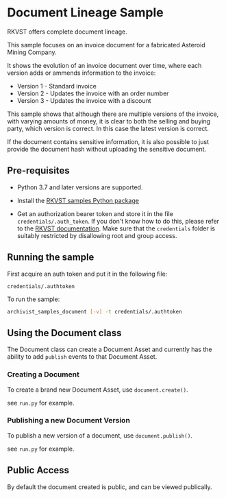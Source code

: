# Document Lineage Sample

RKVST offers complete document lineage.

This sample focuses on an invoice document for a fabricated Asteroid Mining Company.

It shows the evolution of an invoice document over time, where each version adds or ammends information to the invoice:

* Version 1 - Standard invoice
* Version 2 - Updates the invoice with an order number
* Version 3 - Updates the invoice with a discount
 
This sample shows that although there are multiple versions of the invoice, with varying
amounts of money, it is clear to both the selling and buying party, which version is correct. In this case the latest version is correct.

If the document contains sensitive information, it is also possible to just provide the document hash without uploading the sensitive document.

## Pre-requisites

* Python 3.7 and later versions are supported.

* Install the [RKVST samples Python package](https://pypi.org/project/rkvst-samples/ "PyPi package page")

* Get an authorization bearer token and store it in the file `credentials/.auth_token`. If you don't know how to do this, please refer to the [RKVST documentation](https://docs.rkvst.com/docs/rkvst-basics/getting-access-tokens-using-app-registrations/ "Getting an auth token"). Make sure that the `credentials` folder is suitably restricted by disallowing root and group access.


## Running the sample

First acquire an auth token and put it in the following file:

```
credentials/.authtoken
```

To run the sample: 

```bash
archivist_samples_document [-v] -t credentials/.authtoken
```

## Using the Document class

The Document class can create a Document Asset and currently has the ability to add
`publish` events to that Document Asset.

### Creating a Document

To create a brand new Document Asset, use `document.create()`.

see `run.py` for example.

### Publishing a new Document Version


To publish a new version of a document, use `document.publish()`.

see `run.py` for example.

## Public Access

By default the document created is public, and can be viewed publically.